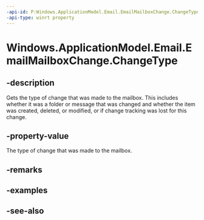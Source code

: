 ----api-id: P:Windows.ApplicationModel.Email.EmailMailboxChange.ChangeType
-api-type: winrt property
---<!-- Property syntaxpublic Windows.ApplicationModel.Email.EmailMailboxChangeType ChangeType { get; }--># Windows.ApplicationModel.Email.EmailMailboxChange.ChangeType## -descriptionGets the type of change that was made to the mailbox. This includes whether it was a folder or message that was changed and whether the item was created, deleted, or modified, or if change tracking was lost for this change.## -property-valueThe type of change that was made to the mailbox.## -remarks## -examples## -see-also